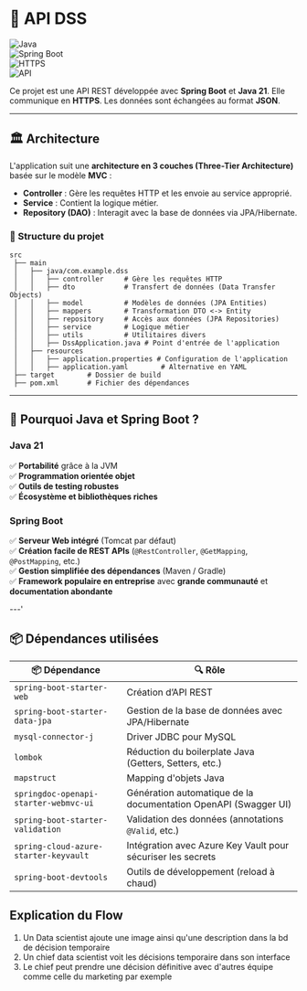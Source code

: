 # 📌 API DSS

![Java](https://img.shields.io/badge/Java-21-blue?style=flat&logo=java)  
![Spring Boot](https://img.shields.io/badge/Spring%20Boot-3.x-green?style=flat&logo=spring)  
![HTTPS](https://img.shields.io/badge/Security-HTTPS-blue?style=flat&logo=lock)  
![API](https://img.shields.io/badge/API-RESTful-lightgrey?style=flat)

Ce projet est une API REST développée avec **Spring Boot** et **Java 21**. Elle communique en **HTTPS**. Les données sont échangées au format **JSON**.

---

## 🏛️ Architecture

L'application suit une **architecture en 3 couches (Three-Tier Architecture)** basée sur le modèle **MVC** :

- **Controller** : Gère les requêtes HTTP et les envoie au service approprié.
- **Service** : Contient la logique métier.
- **Repository (DAO)** : Interagit avec la base de données via JPA/Hibernate.

### 📂 Structure du projet

```plaintext
src
 ├── main
 │   ├── java/com.example.dss
 │   │   ├── controller     # Gère les requêtes HTTP
 │   │   ├── dto            # Transfert de données (Data Transfer Objects)
 │   │   ├── model          # Modèles de données (JPA Entities)
 │   │   ├── mappers        # Transformation DTO <-> Entity
 │   │   ├── repository     # Accès aux données (JPA Repositories)
 │   │   ├── service        # Logique métier
 │   │   ├── utils          # Utilitaires divers
 │   │   ├── DssApplication.java # Point d'entrée de l'application
 │   ├── resources
 │   │   ├── application.properties # Configuration de l'application
 │   │   ├── application.yaml        # Alternative en YAML
 ├── target        # Dossier de build
 ├── pom.xml       # Fichier des dépendances
```
---

## 🚀 Pourquoi Java et Spring Boot ?

### **Java 21**
✅ **Portabilité** grâce à la JVM  
✅ **Programmation orientée objet**  
✅ **Outils de testing robustes**  
✅ **Écosystème et bibliothèques riches**

### **Spring Boot**
✅ **Serveur Web intégré** (Tomcat par défaut)  
✅ **Création facile de REST APIs** (`@RestController`, `@GetMapping`, `@PostMapping`, etc.)  
✅ **Gestion simplifiée des dépendances** (Maven / Gradle)  
✅ **Framework populaire en entreprise** avec **grande communauté** et **documentation abondante**

---'

## 📦 Dépendances utilisées

| 📦 Dépendance | 🔍 Rôle |
|--------------|--------|
| `spring-boot-starter-web` | Création d’API REST |
| `spring-boot-starter-data-jpa` | Gestion de la base de données avec JPA/Hibernate |
| `mysql-connector-j` | Driver JDBC pour MySQL |
| `lombok` | Réduction du boilerplate Java (Getters, Setters, etc.) |
| `mapstruct` | Mapping d'objets Java |
| `springdoc-openapi-starter-webmvc-ui` | Génération automatique de la documentation OpenAPI (Swagger UI) |
| `spring-boot-starter-validation` | Validation des données (annotations `@Valid`, etc.) |
| `spring-cloud-azure-starter-keyvault` | Intégration avec Azure Key Vault pour sécuriser les secrets |
| `spring-boot-devtools` | Outils de développement (reload à chaud) |


## Explication du Flow

1. Un Data scientist ajoute une image ainsi qu'une description dans la bd de décision temporaire
2. Un chief data scientist voit les décisions temporaire dans son interface
3. Le chief peut prendre une décision définitive avec d'autres équipe comme celle du marketing par exemple


